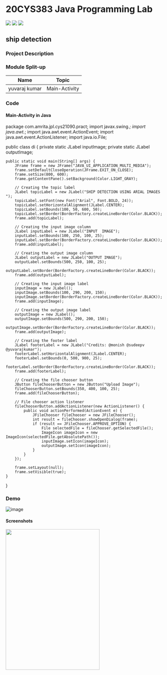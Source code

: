 # 20CYS383 Java Programming Lab
![](https://img.shields.io/badge/Batch-21CYS-lightgreen) ![](https://img.shields.io/badge/UG-blue) ![](https://img.shields.io/badge/Subject-JPL-blue)



 

## ship detection 

 

### Project Description

 

### Module Split-up
| Name | Topic |
|------|-------|
| yuvaraj kumar| Main-Activity |

 

### Code

#### Main-Activity in Java
package com.amrita.jpl.cys21090.pract;
import javax.swing.*;
import java.awt.*;
import java.awt.event.ActionEvent;
import java.awt.event.ActionListener;
import java.io.File;

public class di {
    private static JLabel inputImage;
    private static JLabel outputImage;

    public static void main(String[] args) {
        JFrame frame = new JFrame("JAVA_UI_APPLICATION_MULTI_MEDIA");
        frame.setDefaultCloseOperation(JFrame.EXIT_ON_CLOSE);
        frame.setSize(800, 600);
        frame.getContentPane().setBackground(Color.LIGHT_GRAY);

        // Creating the topic label
        JLabel topicLabel = new JLabel("SHIP DETECTION USING ARIAL IMAGES ");
        topicLabel.setFont(new Font("Arial", Font.BOLD, 24));
        topicLabel.setHorizontalAlignment(JLabel.CENTER);
        topicLabel.setBounds(100, 50, 600, 50);
        topicLabel.setBorder(BorderFactory.createLineBorder(Color.BLACK));
        frame.add(topicLabel);

        // Creating the input image column
        JLabel inputLabel = new JLabel("INPUT  IMAGE");
        inputLabel.setBounds(100, 250, 100, 25);
        inputLabel.setBorder(BorderFactory.createLineBorder(Color.BLACK));
        frame.add(inputLabel);

        // Creating the output image column
        JLabel outputLabel = new JLabel("OUTPUT IMAGE");
        outputLabel.setBounds(500, 250, 100, 25);
        outputLabel.setBorder(BorderFactory.createLineBorder(Color.BLACK));
        frame.add(outputLabel);

        // Creating the input image label
        inputImage = new JLabel();
        inputImage.setBounds(100, 290, 200, 150);
        inputImage.setBorder(BorderFactory.createLineBorder(Color.BLACK));
        frame.add(inputImage);

        // Creating the output image label
        outputImage = new JLabel();
        outputImage.setBounds(500, 290, 200, 150);
        outputImage.setBorder(BorderFactory.createLineBorder(Color.BLACK));
        frame.add(outputImage);

        // Creating the footer label
        JLabel footerLabel = new JLabel("Credits: @monish @sudeepv @yuvarajkumar");
        footerLabel.setHorizontalAlignment(JLabel.CENTER);
        footerLabel.setBounds(0, 500, 900, 25);
        footerLabel.setBorder(BorderFactory.createLineBorder(Color.BLACK));
        frame.add(footerLabel);

        // Creating the file chooser button
        JButton fileChooserButton = new JButton("Upload Image");
        fileChooserButton.setBounds(350, 400, 100, 25);
        frame.add(fileChooserButton);

        // File chooser action listener
        fileChooserButton.addActionListener(new ActionListener() {
            public void actionPerformed(ActionEvent e) {
                JFileChooser fileChooser = new JFileChooser();
                int result = fileChooser.showOpenDialog(frame);
                if (result == JFileChooser.APPROVE_OPTION) {
                    File selectedFile = fileChooser.getSelectedFile();
                    ImageIcon imageIcon = new ImageIcon(selectedFile.getAbsolutePath());
                    inputImage.setIcon(imageIcon);
                    outputImage.setIcon(imageIcon);
                }
            }
        });

        frame.setLayout(null);
        frame.setVisible(true);
    }
}

### Demo

 ![image](https://github.com/Shreeom03/20CYS383-Java-Programming-Lab/assets/92969109/26ba0069-e0bd-4763-a6c7-be919867f0d9)


#### Screenshots

<img src="[https://github.com/Shreeom03/20CYS383-Java-Programming-Lab/assets/92969109/ba4c44ff-8ea1-4290-ac5d-73311f1c9fe7](https://github.com/Yuvarajkumar23/20CYS383-Java-Programming-Lab/blob/main/Records/21CYS/CB.EN.U4CYS21090/project.png)" width="300" height="450">
&nbsp &nbsp &nbsp

